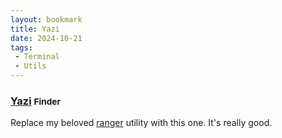 ```yaml
---
layout: bookmark
title: Yazi
date: 2024-10-21
tags: 
 - Terminal
 - Utils
---
```


### [Yazi](https://github.com/sxyazi/yazi) <small class="superscript">Finder</small>

Replace my beloved [ranger](https://github.com/ranger/ranger) utility with this one. It's really good.